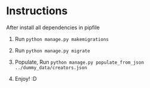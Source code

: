 # Instructions

After install all dependencies in pipfile

1. Run
`
python manage.py makemigrations
`
2. Run 
`
python manage.py migrate
`
3. Populate, Run
`
python manage.py populate_from_json ../dummy_data/creators.json
`

4. Enjoy! :D